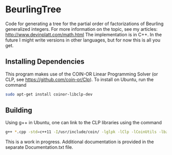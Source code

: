 # BeurlingTree

Code for generating a tree for the partial order of factorizations of Beurling generalized integers. For more information on the topic, see my articles: http://www.devinplatt.com/math.html
The implementation is in C++. In the future I might write versions in other languages, but for now this is all you get.

## Installing Dependencies

This program makes use of the COIN-OR Linear Programming Solver (or CLP, see https://github.com/coin-or/Clp). To install on Ubuntu, run the command
```bash
sudo apt-get install coinor-libclp-dev
```

## Building

Using g++ in Ubuntu, one can link to the CLP libraries using the command
```bash
g++ *.cpp -std=c++11 -I/usr/include/coin/ -lglpk -lClp -lCoinUtils -lbz2 -lz -llapack -lblas -lm -o output
```

This is a work in progress. Additional documentation is provided in the separate Documentation.txt file.

